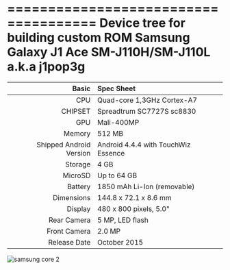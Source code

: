 =====================================
Device tree for building custom ROM Samsung Galaxy J1 Ace SM-J110H/SM-J110L a.k.a j1pop3g
=====================================

Basic   | Spec Sheet
-------:|:-------------------------
CPU     | Quad-core 1,3GHz Cortex-A7
CHIPSET | Spreadtrum SC7727S sc8830
GPU     | Mali-400MP
Memory  | 512 MB
Shipped Android Version | Android 4.4.4 with TouchWiz Essence
Storage | 4 GB
MicroSD | Up to 64 GB
Battery | 1850 mAh Li-Ion (removable)
Dimensions | 144.8 x 72.1 x 8.6 mm
Display | 480 x 800 pixels, 5.0"
Rear Camera  | 5 MP, LED flash
Front Camera | 2.0 MP
Release Date | October 2015

![samsung core 2](https://xphone24.com/foto/samsung_galaxy_j1_ace_neo.png "Samsung Galaxy J1 Ace" )
